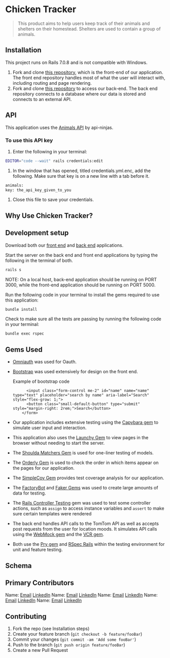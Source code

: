 # Chicken Tracker
> This product aims to help users keep track of their animals and shelters on their homestead. Shelters are used to contain a group of animals.

## Installation
This project runs on Rails 7.0.8 and is not compatible with Windows.
1. Fork and clone [this repository](https://github.com/tmitchellisaac/chicken_tracker_fe), which is the front-end of our application. The front end repository handles most of what the user will interact with, including routing and page rendering. 
1. Fork and clone [this repository](https://github.com/n0rdie/chicken-tracker-be) to access our back-end. The back end repository connects to a database where our data is stored and connects to an external API.


## API
This application uses the [Animals API](https://api-ninjas.com/api/animals) by api-ninjas.

### To use this API key 
1. Enter the following in your terminal:
  ```sh
  EDITOR="code --wait" rails credentials:edit
  ```
1. In the window that has opened, titled credentials.yml.enc, add the following. Make sure that key is on a new line with a tab before it.
  ```sh
  animals:
  key: the_api_key_given_to_you
  ```
1. Close this file to save your credentials.

## Why Use Chicken Tracker?


## Development setup
Download both our [front end](https://github.com/shawndcarpenter/third_space_fe) and [back end](https://github.com/shawndcarpenter/third_space_be) applications.

Start the server on the back end and front end applications by typing the following in the terminal of both.
  ```sh
  rails s
  ```

NOTE: On a local host, back-end application should be running on PORT 3000, while the front-end application should be running on PORT 5000.

Run the following code in your terminal to install the gems required to use this application:
  ```sh
  bundle install
  ```

Check to make sure all the tests are passing by running the following code in your terminal:
  ```sh
  bundle exec rspec
  ```

## Gems Used
- [Omniauth](https://github.com/omniauth/omniauth) was used for Oauth. 
- [Bootstrap](https://github.com/twbs/bootstrap-rubygem) was used extensively for design on the front end.

  Example of bootstrap code
    ```    <form class="d-flex w-50" action="/third_spaces/search" method="get" name="name" id="name">
          <input class="form-control me-2" id="name" name="name" type="text" placeholder="search by name" aria-label="Search" style="flex-grow: 1;">
          <button class="small-default-button" type="submit" style="margin-right: 2rem;">Search</button>
        </form>
    ```

- Our application includes extensive testing using the [Capybara gem](https://github.com/teamcapybara/capybara) to simulate user input and interaction.
- This application also uses the [Launchy Gem](https://github.com/copiousfreetime/launchy) to view pages in the browser without needing to start the server.
- The [Shoulda Matchers Gem](https://github.com/thoughtbot/shoulda-matchers) is used for one-liner testing of models.
- The [Orderly Gem](https://github.com/jmondo/orderly) is used to check the order in which items appear on the pages for our application.
- The [SimpleCov Gem](https://github.com/simplecov-ruby/simplecov) provides test coverage analysis for our application.
- The [FactoryBot](https://github.com/thoughtbot/factory_bot) and [Faker Gems](https://github.com/faker-ruby/faker) was used to create large amounts of data for testing. 
- The [Rails Controller Testing](https://github.com/rails/rails-controller-testing) gem was used to test some controller actions, such as `assign` to access instance variables  and `assert` to make sure certain templates were rendered
- The back end handles API calls to the TomTom API as well as accepts post requests from the user for location moods. It simulates API calls using the [WebMock gem](https://github.com/bblimke/webmock) and the [VCR gem](https://github.com/vcr/vcr).
- Both use the [Pry gem](https://github.com/pry/pry) and [RSpec Rails](https://github.com/rspec/rspec-rails) within the testing environment for unit and feature testing.


## Schema


## Primary Contributors

Name: [Email]() [LinkedIn]()
Name: [Email]() [LinkedIn]()
Name: [Email]() [LinkedIn]()
Name: [Email]() [LinkedIn]()
Name: [Email]() [LinkedIn]()

## Contributing

1. Fork the repo (see Installation steps)
2. Create your feature branch (`git checkout -b feature/fooBar`)
3. Commit your changes (`git commit -am 'Add some fooBar'`)
4. Push to the branch (`git push origin feature/fooBar`)
5. Create a new Pull Request
